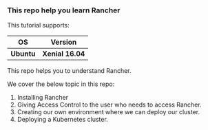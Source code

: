 ### This repo help you learn Rancher

This tutorial supports:

OS | Version
--- | ---
**Ubuntu** | **Xenial 16.04**

This repo helps you to understand Rancher.

We cover the below topic in this repo:

1. Installing Rancher
2. Giving Access Control to the user who needs to access Rancher.
3. Creating our own environment where we can deploy our cluster.
4. Deploying a Kubernetes cluster.
